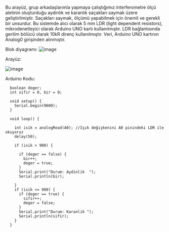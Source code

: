 Bu arayüz, grup arkadaşlarımla yapmaya çalıştığımız interferometre ölçü aletinin oluşturduğu aydınlık ve karanlık saçakları saymak üzere geliştirilmiştir. Saçakları saymak, ölçümü yapabilmek için önemli ve gerekli bir unsurdur.
Bu sistemde alıcı olarak 5 mm LDR (light dependent resistors), mikrodenetleyici olarak Arduino UNO kartı kullanılmıştır. LDR bağlantısında gerilim bölücü olarak 10kR direnç kullanılmıştır. Veri, Arduino UNO kartının Analog0 girişinden alınmıştır.

Blok diyagramı:
![image](https://user-images.githubusercontent.com/97691264/172058049-1d60886c-bd37-4f33-9fb2-5b90b26735f6.png)

Arayüz:

![image](https://user-images.githubusercontent.com/97691264/172058077-9733f100-cacb-4f30-94e8-a2a8de03650a.png)

Arduino Kodu:

      boolean deger;
      int sifir = 0, bir = 0;

      void setup() {
        Serial.begin(9600);
      }

      void loop() {

        int isik = analogRead(A0); //Işık değişkenini A0 pinindeki LDR ile okuyoruz
        delay(50);

        if (isik > 900) { 

          if (deger == false) {
            bir++;
            deger = true;
          }
          Serial.print("Durum: Aydinlik  ");
          Serial.println(bir);

        }
        if (isik <= 900) { 
          if (deger == true) {
            sifir++;
            deger = false;
          }
          Serial.print("Durum: Karanlik ");
          Serial.println(sifir);
        }
      }
